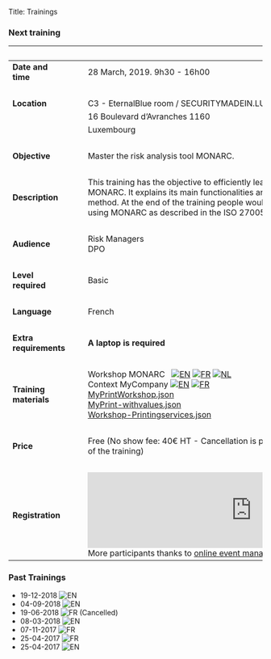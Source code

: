 Title: Trainings

### Next training

|&nbsp;|||
|:--|--|--|
|**Date and time**|| 28 March, 2019. 9h30 - 16h00|
|&nbsp;|  ||
|**Location**|&nbsp;&nbsp;&nbsp;|C3 - EternalBlue room / SECURITYMADEIN.LU|
|             |                  |16 Boulevard d’Avranches 1160|
|             |                  |Luxembourg|
|&nbsp;|  |  |
|**Objective**||Master the risk analysis tool MONARC.|
|&nbsp;|  |  |
|**Description**||This training has the objective to efficiently learn the use of the risk assessment tool MONARC. It explains its main functionalities and the different steps of the associated method. At the end of the training people would be able to conduct a risk analysis using MONARC as described in the ISO 27005.|
|&nbsp;|  |  |
|**Audience**||Risk Managers <br> DPO|
|&nbsp;|  |  |
|**Level required**||Basic|
|&nbsp;|  |  |
|**Language**||French|
|&nbsp;|  |  |
|**Extra requirements**||**A laptop is required**|
|&nbsp;|  |  |
|**Training materials**||Workshop MONARC &nbsp; [![][en]](/assets/files/monarc-training/en/Formation_V2-MONARC_Env1.1.pdf) [![][fr]](/assets/files/monarc-training/fr/Formation_V2-MONARC_Fr.pdf) [![][nl]](/assets/files/monarc-training/nl/Formation_V2-MONARC_NL.pdf)<br/>Context MyCompany [![][en]](/assets/files/monarc-training/en/Context_MyCompany_en_v1.0.pdf) [![][fr]](/assets/files/monarc-training/fr/Context_MyCompany_fr_v1.1.pdf)<br/><a href="/assets/files/monarc-training/en/MyPrintWorkshop.json" download>MyPrintWorkshop.json</a><br/><a href="/assets/files/monarc-training/en/MyPrint-withvalues.json" download>MyPrint-withvalues.json</a><br/><a href="/assets/files/monarc-training/en/Workshop-Printingservices.json" download>Workshop-Printingservices.json</a>
|&nbsp;|  |  |
|**Price**||Free (No show fee: 40€ HT - Cancellation is possible up to 48 hours before the start of the training) |
|&nbsp;|  |  |
|**Registration** |   | <script type="text/javascript" src="https://PTGAFFQ-modules.xing-events.com/resources/js/amiandoExport.js"></script><iframe src="https://PTGAFFQ-modules.xing-events.com/PTGAFFQ.html?viewType=iframe&distributionChannel=CHANNEL_IFRAME&language=en&useDefaults=false&resizeIFrame=true" frameborder="0" width="650px" id="_amiandoIFrame3572043"><p>This page requires frame support. Please use a frame compatible browser to see the ticket sales module.</p><p> Try out the <a href="https://en.xing-events.com/">online event registration system</a> from XING Events.</p></iframe>More participants thanks to <a href="https://en.xing-events.com?viralRefId=PTGAFFQ&utm_campaign=ev-PTGAFFQ&utm_medium=viral&utm_source=EventWebsite&utm_content=TextLinkBottom&utm_term=text-link" target="_blank" alt="XING Events" title="XING Events">online event management solutions</a> from XING Events.|

### Past Trainings

* 19-12-2018 ![][en]
* 04-09-2018 ![][en]
* 19-06-2018 ![][fr] (Cancelled)
* 08-03-2018 ![][en]
* 07-11-2017 ![][fr]
* 25-04-2017 ![][fr]
* 25-04-2017 ![][en]


[en]: /assets/images/gb.svg "EN"
[fr]: /assets/images/fr.svg "FR"
[nl]: /assets/images/nl.svg "NL"
